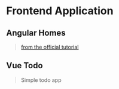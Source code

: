 # Frontend Application

## Angular Homes

> [from the official tutorial](https://angular.dev/tutorials/first-app)

## Vue Todo

> Simple todo app
